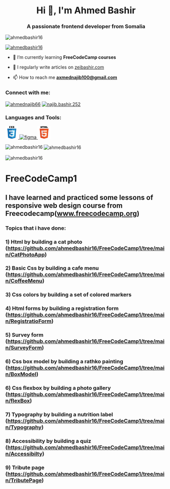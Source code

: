 <h1 align="center">Hi 👋, I'm Ahmed Bashir</h1>
<h3 align="center">A passionate frontend developer from Somalia</h3>

<p align="left"> <img src="https://komarev.com/ghpvc/?username=ahmedbashir16&label=Profile%20views&color=0e75b6&style=flat" alt="ahmedbashir16" /> </p>

<p align="left"> <a href="https://github.com/ryo-ma/github-profile-trophy"><img src="https://github-profile-trophy.vercel.app/?username=ahmedbashir16" alt="ahmedbashir16" /></a> </p>

- 🌱 I’m currently learning **FreeCodeCamp courses**

- 📝 I regularly write articles on [zeibashir.com](zeibashir.com)

- 📫 How to reach me **axmednajib100@gmail.com**

<h3 align="left">Connect with me:</h3>
<p align="left">
<a href="https://twitter.com/ahmednajib66" target="blank"><img align="center" src="https://raw.githubusercontent.com/rahuldkjain/github-profile-readme-generator/master/src/images/icons/Social/twitter.svg" alt="ahmednajib66" height="30" width="40" /></a>
<a href="https://fb.com/najib.bashir.252" target="blank"><img align="center" src="https://raw.githubusercontent.com/rahuldkjain/github-profile-readme-generator/master/src/images/icons/Social/facebook.svg" alt="najib.bashir.252" height="30" width="40" /></a>
</p>

<h3 align="left">Languages and Tools:</h3>
<p align="left"> <a href="https://www.w3schools.com/css/" target="_blank" rel="noreferrer"> <img src="https://raw.githubusercontent.com/devicons/devicon/master/icons/css3/css3-original-wordmark.svg" alt="css3" width="40" height="40"/> </a> <a href="https://www.figma.com/" target="_blank" rel="noreferrer"> <img src="https://www.vectorlogo.zone/logos/figma/figma-icon.svg" alt="figma" width="40" height="40"/> </a> <a href="https://www.w3.org/html/" target="_blank" rel="noreferrer"> <img src="https://raw.githubusercontent.com/devicons/devicon/master/icons/html5/html5-original-wordmark.svg" alt="html5" width="40" height="40"/> </a> </p>

<p><img align="left" src="https://github-readme-stats.vercel.app/api/top-langs?username=ahmedbashir16&show_icons=true&locale=en&layout=compact" alt="ahmedbashir16" /></p>

<p>&nbsp;<img align="center" src="https://github-readme-stats.vercel.app/api?username=ahmedbashir16&show_icons=true&locale=en" alt="ahmedbashir16" /></p>

<p><img align="center" src="https://github-readme-streak-stats.herokuapp.com/?user=ahmedbashir16&" alt="ahmedbashir16" /></p>

# FreeCodeCamp1

## I have learned and practiced some lessons of responsive web design course from Freecodecamp(www.freecodecamp.org)

### Topics that i have done:
### 1) Html by building a cat photo (https://github.com/ahmedbashir16/FreeCodeCamp1/tree/main/CatPhotoApp)
### 2) Basic Css by building a cafe menu (https://github.com/ahmedbashir16/FreeCodeCamp1/tree/main/CoffeeMenu)
### 3) Css colors by building a set of colored markers
### 4) Html forms by building a registration form (https://github.com/ahmedbashir16/FreeCodeCamp1/tree/main/RegistratioForm)
### 5) Survey form (https://github.com/ahmedbashir16/FreeCodeCamp1/tree/main/SurveyForm)
### 6) Css box model by building a rathko painting (https://github.com/ahmedbashir16/FreeCodeCamp1/tree/main/BoxModel)
### 6) Css flexbox by building a photo gallery (https://github.com/ahmedbashir16/FreeCodeCamp1/tree/main/flexBox)
### 7) Typography by building a nutrition label (https://github.com/ahmedbashir16/FreeCodeCamp1/tree/main/Typography)
### 8) Accessibility by building a quiz (https://github.com/ahmedbashir16/FreeCodeCamp1/tree/main/Accessibilty)
### 9) Tribute page (https://github.com/ahmedbashir16/FreeCodeCamp1/tree/main/TributePage)
